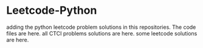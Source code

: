 # Leetcode-Python
adding the python leetcode problem solutions in this repositories. 
The code files are here.
all CTCI problems solutions are here.
some leetcode solutions are here.










































































































































































































































































































































































































































































































































































































































































































































